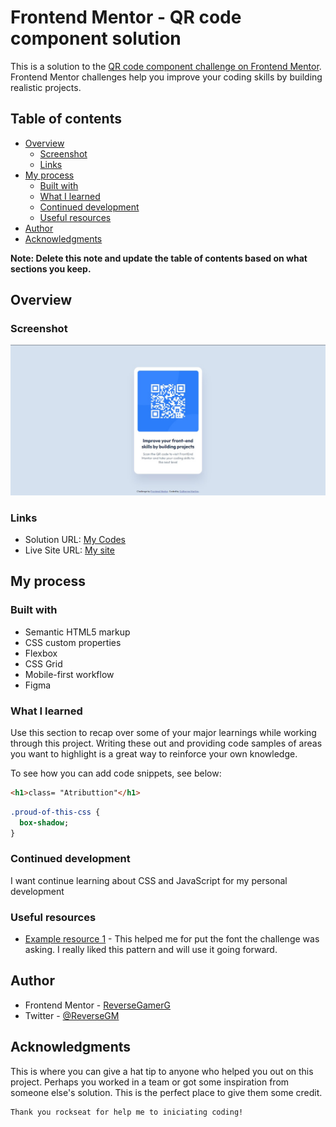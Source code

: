 # Frontend Mentor - QR code component solution

This is a solution to the [QR code component challenge on Frontend Mentor](https://www.frontendmentor.io/challenges/qr-code-component-iux_sIO_H). Frontend Mentor challenges help you improve your coding skills by building realistic projects.

## Table of contents

- [Overview](#overview)
  - [Screenshot](#screenshot)
  - [Links](#links)
- [My process](#my-process)
  - [Built with](#built-with)
  - [What I learned](#what-i-learned)
  - [Continued development](#continued-development)
  - [Useful resources](#useful-resources)
- [Author](#author)
- [Acknowledgments](#acknowledgments)

**Note: Delete this note and update the table of contents based on what sections you keep.**

## Overview

### Screenshot

![](./.github/screenshot.jpg)

### Links

- Solution URL: [My Codes](https://github.com/ReverseGamerG/qr-code-project-frontend-mentor)
- Live Site URL: [My site](https://reversegamerg.github.io/qr-code-project-frontend-mentor/)

## My process

### Built with

- Semantic HTML5 markup
- CSS custom properties
- Flexbox
- CSS Grid
- Mobile-first workflow
- Figma

### What I learned

Use this section to recap over some of your major learnings while working through this project. Writing these out and providing code samples of areas you want to highlight is a great way to reinforce your own knowledge.

To see how you can add code snippets, see below:

```html
<h1>class= "Atributtion"</h1>
```

```css
.proud-of-this-css {
  box-shadow;
}
```

### Continued development

I want continue learning about CSS and JavaScript for my personal development

### Useful resources

- [Example resource 1](https://fonts.google.com) - This helped me for put the font the challenge was asking. I really liked this pattern and will use it going forward.

## Author

- Frontend Mentor - [ReverseGamerG](https://www.frontendmentor.io/profile/yourusername)
- Twitter - [@ReverseGM](https://www.twitter.com/ReverseGM)

## Acknowledgments

This is where you can give a hat tip to anyone who helped you out on this project. Perhaps you worked in a team or got some inspiration from someone else's solution. This is the perfect place to give them some credit.

```
Thank you rockseat for help me to iniciating coding!
```
